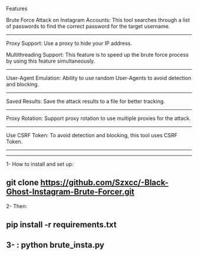 Features

Brute Force Attack on Instagram Accounts: This tool searches through a list of passwords to find the correct password for the target username.
______________________________________
Proxy Support: Use a proxy to hide your IP address.

Multithreading Support: This feature is to speed up the brute force process by using this feature simultaneously.
______________________________________
User-Agent Emulation: Ability to use random User-Agents to avoid detection and blocking.
______________________________________
Saved Results: Save the attack results to a file for better tracking.
______________________________________
Proxy Rotation: Support proxy rotation to use multiple proxies for the attack.
______________________________________
Use CSRF Token: To avoid detection and blocking, this tool uses CSRF Token.
______________________________________
_____________________________________

1- How to install and set up:


git clone https://github.com/Szxcc/-Black-Ghost-Instagram-Brute-Forcer.git
---------------------------------------
2- Then:

pip install -r requirements.txt
---------------------------------------

3- :
python brute_insta.py
---------------------------------------

